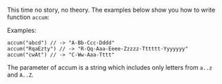 This time no story, no theory. The examples below show you how to write function `accum`:

Examples:

```
accum("abcd") // -> "A-Bb-Ccc-Dddd"
accum("RqaEzty") // -> "R-Qq-Aaa-Eeee-Zzzzz-Tttttt-Yyyyyyy"
accum("cwAt") // -> "C-Ww-Aaa-Tttt"
```

The parameter of accum is a string which includes only letters from `a..z` and `A..Z`.

